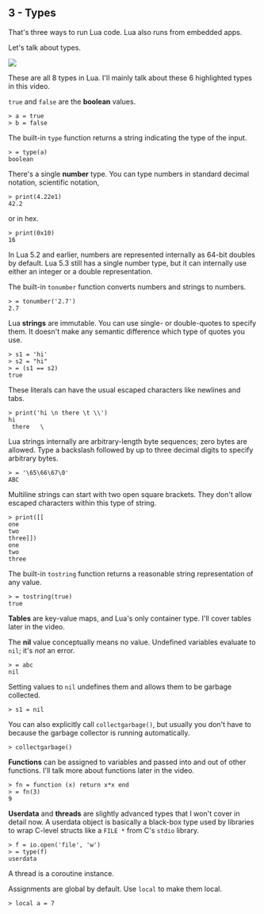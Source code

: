 ## 3 - Types

That's three ways to run Lua code.
Lua also runs from embedded apps.

Let's talk about types.

![](https://raw.githubusercontent.com/tylerneylon/video-scripts/master/learn_lua_in_an_hour/img/slide1.png)

These are all 8 types in Lua.
I'll mainly talk about these 6 highlighted types in this video.

`true` and `false` are the **boolean** values.

    > a = true
    > b = false

The built-in `type` function returns a string indicating the type of the input.

    > = type(a)
    boolean

There's a single **number** type.
You can type numbers in standard decimal notation, scientific notation,

    > print(4.22e1)
    42.2

or in hex.

    > print(0x10)
    16

In Lua 5.2 and earlier, numbers are represented internally as 64-bit doubles
by default. Lua 5.3 still has a single number type, but it can internally use
either an integer or a double representation.

The built-in `tonumber` function converts numbers and strings to numbers.

    > = tonumber('2.7')
    2.7

Lua **strings** are immutable. You can use single- or double-quotes to specify
them. It doesn't make any semantic difference which type of quotes you use.

    > s1 = 'hi'
    > s2 = "hi"
    > = (s1 == s2)
    true

These literals can have the usual escaped characters like newlines and tabs.

    > print('hi \n there \t \\')
    hi
     there   \

Lua strings internally are arbitrary-length byte sequences; zero bytes are allowed.
Type a backslash followed by up to three decimal digits to specify arbitrary bytes.

    > = '\65\66\67\0'
    ABC

Multiline strings can start with two open square brackets. They don't allow
escaped characters within this type of string.

    > print([[
    one
    two
    three]])
    one
    two
    three

The built-in `tostring` function returns a reasonable
string representation of any value.

    > = tostring(true)
    true

**Tables** are key-value maps, and Lua's only container type.
I'll cover tables later in the video.

The **nil** value conceptually means no value.
Undefined variables evaluate to `nil`; it's *not* an error.

    > = abc
    nil

Setting values to `nil`
undefines them and allows them to be
garbage collected.

    > s1 = nil

You can also explicitly call `collectgarbage()`, but usually you
don't have to because the garbage collector is running automatically.

    > collectgarbage()

**Functions** can be assigned to variables and passed into and out of
other functions. I'll talk more about functions later in the video.

    > fn = function (x) return x*x end
    > = fn(3)
    9

**Userdata** and **threads** are slightly advanced types that
I won't cover in detail now.
A userdata object is basically a black-box type used by libraries
to wrap C-level structs like a `FILE *` from C's `stdio` library.

    > f = io.open('file', 'w')
    > = type(f)
    userdata

A thread is a coroutine instance.

Assignments are global by default.
Use `local` to make them local.

    > local a = 7

